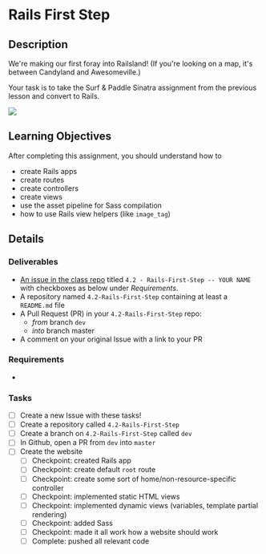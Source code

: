# Rails First Step

## Description
We're making our first foray into Railsland! (If you're looking on a map, it's between Candyland and Awesomeville.)

Your task is to take the Surf & Paddle Sinatra assignment from the previous lesson and convert to Rails.

![](https://media3.giphy.com/media/Gv7i18CFKK1xK/200_s.gif)

## Learning Objectives
After completing this assignment, you should understand how to
* create Rails apps
* create routes
* create controllers
* create views
* use the asset pipeline for Sass compilation
* how to use Rails view helpers (like `image_tag`)

## Details

### Deliverables
* [An issue in the class repo](https://github.com/tiy-chs-ruby/assignments-june-2015) titled `4.2 - Rails-First-Step -- YOUR NAME` with checkboxes as below under _Requirements_.
* A repository named `4.2-Rails-First-Step` containing at least a `README.md` file
* A Pull Request (PR) in your `4.2-Rails-First-Step` repo:
  * _from_ branch `dev`
  * _into_ branch master
* A comment on your original Issue with a link to your PR

### Requirements
*

### Tasks
- [ ] Create a new Issue with these tasks!
- [ ] Create a repository called `4.2-Rails-First-Step`
- [ ] Create a branch on `4.2-Rails-First-Step` called `dev`
- [ ] In Github, open a PR from `dev` into `master`
- [ ] Create the website
  - [ ] Checkpoint: created Rails app
  - [ ] Checkpoint: create default `root` route
  - [ ] Checkpoint: create some sort of home/non-resource-specific controller
  - [ ] Checkpoint: implemented static HTML views
  - [ ] Checkpoint: implemented dynamic views (variables, template partial rendering)
  - [ ] Checkpoint: added Sass
  - [ ] Checkpoint: made it all work how a website should work
  - [ ] Complete: pushed all relevant code
